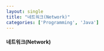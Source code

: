 ```yaml
---
layout: single
title: "네트워크(Network)"
categories: ['Programming', 'Java']
---
```


#### 네트워크(Network)

